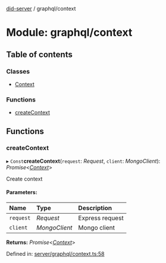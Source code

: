 [did-server](../README.md) / graphql/context

# Module: graphql/context

## Table of contents

### Classes

- [Context](../classes/graphql_context.context.md)

### Functions

- [createContext](graphql_context.md#createcontext)

## Functions

### createContext

▸ `Const`**createContext**(`request`: *Request*, `client`: *MongoClient*): *Promise*<[*Context*](../classes/graphql_context.context.md)\>

Create context

#### Parameters:

Name | Type | Description |
:------ | :------ | :------ |
`request` | *Request* | Express request   |
`client` | *MongoClient* | Mongo client    |

**Returns:** *Promise*<[*Context*](../classes/graphql_context.context.md)\>

Defined in: [server/graphql/context.ts:58](https://github.com/Puzzlepart/did/blob/4fe732f3/server/graphql/context.ts#L58)
